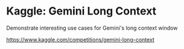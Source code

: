 # Kaggle: Gemini Long Context

Demonstrate interesting use cases for Gemini's long context window

https://www.kaggle.com/competitions/gemini-long-context
